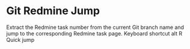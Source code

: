 # Git Redmine Jump

Extract the Redmine task number from the current Git branch name and jump to the corresponding Redmine task page. Keyboard shortcut alt R Quick jump